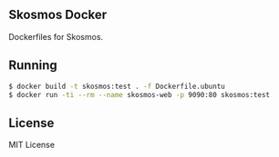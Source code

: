 ## Skosmos Docker

Dockerfiles for Skosmos.

## Running

```bash
$ docker build -t skosmos:test . -f Dockerfile.ubuntu
$ docker run -ti --rm --name skosmos-web -p 9090:80 skosmos:test
```

## License

MIT License
